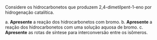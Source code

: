 Considere os hidrocarbonetos que produzem 2,4-dimetilpent-1-eno por hidrogenação catalítica.

a. **Apresente** a reação dos hidrocarbonetos com bromo.
b. **Apresente** a reação dos hidrocarbonetos com uma solução aquosa de bromo.
c. **Apresente** as rotas de síntese para interconversão entre os isômeros.

